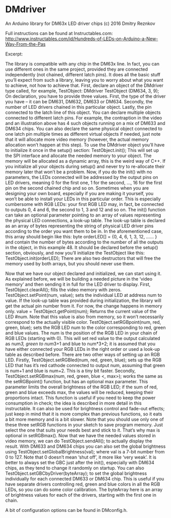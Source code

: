 # DMdriver
An Arduino library for DM63x LED driver chips
(c) 2016 Dmitry Reznkov

Full instructions can be found at Instructables.com:
http://www.instructables.com/id/Hundreds-of-LEDs-on-Arduino-a-New-Way-From-the-Pas

Excerpt:

The library is compatible with any chip in the DM63x line. In fact, you can use different ones in the same project, provided they are connected independently (not chained, different latch pins). It does all the basic stuff you’ll expect from such a library, leaving you to worry about what you want to achieve, not how to achieve that.
First, declare an object of the DMdriver type called, for example, TestObject:
DMdriver TestObject (DM634, 3, 9);
On declaration, you have to provide three values. First, the type of the driver you have – it can be DM631, DM632, DM633 or DM634. Secondly, the number of LED drivers chained in this particular object. Lastly, the pin connected to the latch line of this object.
You can declare multiple objects connected to different latch pins. For example, the contraption in the video and an illustration above has 4 such objects running on a mix of DM633 and DM634 chips. You can also declare the same physical object connected to one latch pin multiple times as different virtual objects if needed, just note that it will allocate more video memory (however, the actual memory allocation won’t happen at this step).
To use the DMdriver object you’ll have to initialize it once in the setup() section:
TestObject.init();
This will set up the SPI interface and allocate the needed memory to your object. The memory will be allocated as a dynamic array, this is the weird way of C++. If you initialize all your objects during setup() and never try to re-allocate their memory later that won’t be a problem.
Now, if you do the init() with no parameters, the LEDs connected will be addressed by the output pins on LED drivers, meaning 0 for the first one, 1 for the second, …, 16 for the first pin on the second chained chip and so on. Sometimes when you are designing your own board, especially if you are making it yourself, you won’t be able to install your LEDs in this particular order. This is especially cumbersome with RGB LEDs: your first RGB LED may, in fact, be connected to outputs 0, 4 and 6, the second to 1, 3 and 12 and so on. The init() function can take an optional parameter pointing to an array of values representing the physical LED connections, a look-up table.
The look-up table is declared as an array of bytes representing the string of physical LED driver pins according to the order you want them to be in. In the aforementioned case, this array should begin like this:
byte orderLED[] = {0, 4, 6, 1, 3, 12, …… }
and contain the number of bytes according to the number of all the outputs in the object, in this example 48. It should be declared before the setup() section, obviously, and now you’ll initialize the TestObject like this:
TestObject.init(orderLED);
There are also two destructors that will free the memory used by both arrays, but you should never use them.

Now that we have our object declared and initialized, we can start using it. As explained before, we will be building a needed picture in the ‘video memory’ and then sending it in full for the LED driver to display.
First,
TestObject.clearAll();
fills the video memory with zeros. 
TestObject.setPoint(num, value);
sets the individual LED at address num to value. If the look-up table was provided during initialization, the library will get the actual pin number from it. For now, the change happens in memory only. 
value = TestObject.getPoint(num);
Returns the current value of the LED #num. Note that this value is also from memory, so it won’t necessarily correspond to the actually visible color.
TestObject.setRGBpoint(num, red, green, blue);
sets the RGB LED num to the color corresponding to red, green and blue values. The num is the position of the RGB LED in your chain of RGB LEDs (starting with 0). This will set red value to the output calculated as num*3, green to num*3+1 and blue to num*3+2; it is assumed that you have either connected your RGB LEDs in the right order or used a look-up table as described before.
There are two other ways of setting up an RGB LED. Firstly,
TestObject.setRGBled(num, red, green, blue);
sets up the RGB LED that has it’s red cathode connected to output num, assuming that green is num+1 and blue is num+2. This is a tiny bit faster. Secondly,
TestObject.setRGBmax(num, red, green, blue <, max>);
works the same as the setRGBpoint() function, but has an optional max parameter. This parameter limits the overall brightness of the RGB LED; if the sum of red, green and blue exceeds max, the values will be reduced, keeping their proportions intact. This function is useful if you need to keep the power consumption in check; the idea is described in more detail in this instructable. It can also be used for brightness control and fade-out effects; just keep in mind that it is more complex than previous functions, so it eats a bit more memory and is a bit slower.
Note that you should use only one of these three setRGB functions in your sketch to save program memory. Just select the one that suits your needs best and stick to it. That’s why max is optional in setRGBmax().
Now that we have the needed values stored in video memory, we can do
TestObject.sendAll();
to actually display the result.
With DM633 and DM634 chips you can also set the global brightness using
TestObject.setGlobalBrightness(val);
where val is a 7-bit number from 0 to 127. Note that 0 doesn’t mean ‘shut off’, it more like ‘very weak’. It is better to always set the GBC just after the init(), especially with DM634 chips, as they tend to change it randomly on startup.
You can also 
TestObject.setGBCbyDriver(byteArray);
to set the global brightness individually for each connected DM633 or DM634 chip. This is useful if you have separate drivers controlling red, green and blue colors in all the RGB LEDs, so you can do some color calibration. The byteArray here is an array of brightness values for each of the drivers, starting with the first one in chain.

A bit of configuration options can be found in DMconfig.h.
